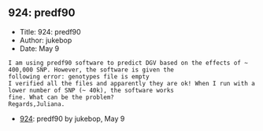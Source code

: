 ## 924: predf90

- Title: 924: predf90
- Author: jukebop
- Date: May 9

```
I am using predf90 software to predict DGV based on the effects of ~ 400,000 SNP. However, the software is given the
following error: genotypes file is empty
I verified all the files and apparently they are ok! When I run with a lower number of SNP (~ 40k), the software works
fine. What can be the problem?
Regards,Juliana. 
```

- [924](0924.md): predf90 by jukebop, May 9

